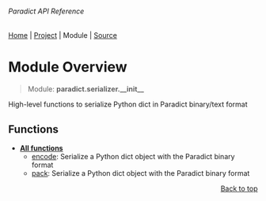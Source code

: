 ###### Paradict API Reference
[Home](/docs/api/README.md) | [Project](/README.md) | Module | [Source](/src/paradict/serializer/__init__.py)

# Module Overview
> Module: **paradict.serializer.\_\_init\_\_**

High-level functions to serialize Python dict in Paradict binary/text format

## Functions
- [**All functions**](/docs/api/modules/paradict/serializer/__init__/funcs.md)
    - [encode](/docs/api/modules/paradict/serializer/__init__/funcs.md#encode): Serialize a Python dict object with the Paradict binary format
    - [pack](/docs/api/modules/paradict/serializer/__init__/funcs.md#pack): Serialize a Python dict object with the Paradict binary format

<p align="right"><a href="#paradict-api-reference">Back to top</a></p>
